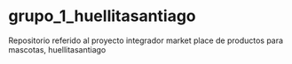 # grupo_1_huellitasantiago
Repositorio referido al proyecto integrador market place de productos para mascotas, huellitasantiago
